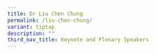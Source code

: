 ```yaml
---
title: Dr Liu Chen Chung
permalink: /liu-chen-chung/
variant: tiptap
description: ""
third_nav_title: Keynote and Plenary Speakers
---
```


